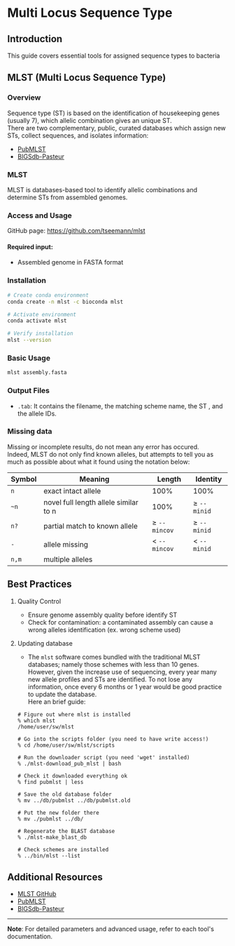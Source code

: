 # Multi Locus Sequence Type

## Introduction
This guide covers essential tools for assigned sequence types to bacteria

## MLST (Multi Locus Sequence Type)

### Overview
Sequence type (ST) is based on the identification of housekeeping genes (usually 7), which allelic combination gives an unique ST. <br>
There are two complementary, public, curated databases which assign new STs, collect sequences, and isolates information:
* [PubMLST](https://pubmlst.org/)
* [BIGSdb-Pasteur](https://bigsdb.pasteur.fr/)

### MLST

MLST is databases-based tool to identify allelic combinations and determine STs from assembled genomes.

### Access and Usage

GitHub page: https://github.com/tseemann/mlst

#### Required input:
- Assembled genome in FASTA format


### Installation
```bash
# Create conda environment
conda create -n mlst -c bioconda mlst

# Activate environment
conda activate mlst

# Verify installation
mlst --version
```

### Basic Usage
```bash
mlst assembly.fasta
```

### Output Files
- `.tab`: It contains the filename, the matching scheme name, the ST , and the allele IDs. 

### Missing data

Missing or incomplete results, do not mean any error has occured. <br>
Indeed, MLST do not only find known alleles, but attempts to tell you as much as possible about what it found using the notation below:

Symbol | Meaning | Length | Identity
---   | --- | --- | ---
`n`   | exact intact allele                   | 100%            | 100%
`~n`  | novel full length allele similar to n | 100%            | &ge; `--minid`
`n?`  | partial match to known allele         | &ge; `--mincov` | &ge; `--minid`
`-`   | allele missing                        | &lt; `--mincov` | &lt; `--minid`
`n,m` | multiple alleles                      | &nbsp;          | &nbsp;

## Best Practices

1. Quality Control
   - Ensure genome assembly quality before identify ST
   - Check for contamination: a contaminated assembly can cause a wrong alleles identification (ex. wrong scheme used)

2. Updating database
    - The `mlst` software comes bundled with the traditional MLST databases;
namely those schemes with less than 10 genes. However, given the increase use of sequencing, every year many new allele profiles and STs are identified. To not lose any information, once every 6 months or 1 year would be good practice to update the database. <br>
Here an brief guide:
    ```
    # Figure out where mlst is installed
    % which mlst
    /home/user/sw/mlst

    # Go into the scripts folder (you need to have write access!)
    % cd /home/user/sw/mlst/scripts

    # Run the downloader script (you need 'wget' installed)
    % ./mlst-download_pub_mlst | bash

    # Check it downloaded everything ok
    % find pubmlst | less

    # Save the old database folder
    % mv ../db/pubmlst ../db/pubmlst.old

    # Put the new folder there
    % mv ./pubmlst ../db/

    # Regenerate the BLAST database
    % ./mlst-make_blast_db

    # Check schemes are installed
    % ../bin/mlst --list
    ```


## Additional Resources
- [MLST GitHub](https://github.com/tseemann/mlst)
- [PubMLST](https://pubmlst.org/organisms)
- [BIGSdb-Pasteur](https://bigsdb.pasteur.fr/)

---
**Note**: For detailed parameters and advanced usage, refer to each tool's documentation.